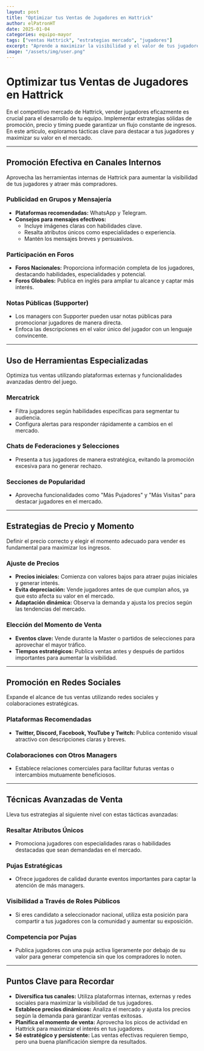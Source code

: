 ```yaml
---
layout: post
title: "Optimizar tus Ventas de Jugadores en Hattrick"
author: elPatronHT
date: 2025-01-04
categories: equipo-mayor
tags: ["ventas Hattrick", "estrategias mercado", "jugadores"]
excerpt: "Aprende a maximizar la visibilidad y el valor de tus jugadores con estrategias efectivas de venta en Hattrick."
image: "/assets/img/user.png"
---
```


# Optimizar tus Ventas de Jugadores en Hattrick

En el competitivo mercado de Hattrick, vender jugadores eficazmente es crucial para el desarrollo de tu equipo. Implementar estrategias sólidas de promoción, precio y timing puede garantizar un flujo constante de ingresos. En este artículo, exploramos tácticas clave para destacar a tus jugadores y maximizar su valor en el mercado.

---

## Promoción Efectiva en Canales Internos

Aprovecha las herramientas internas de Hattrick para aumentar la visibilidad de tus jugadores y atraer más compradores.

### Publicidad en Grupos y Mensajería

- **Plataformas recomendadas:** WhatsApp y Telegram.
- **Consejos para mensajes efectivos:**
  - Incluye imágenes claras con habilidades clave.
  - Resalta atributos únicos como especialidades o experiencia.
  - Mantén los mensajes breves y persuasivos.

### Participación en Foros

- **Foros Nacionales:** Proporciona información completa de los jugadores, destacando habilidades, especialidades y potencial.
- **Foros Globales:** Publica en inglés para ampliar tu alcance y captar más interés.

### Notas Públicas (Supporter)

- Los managers con Supporter pueden usar notas públicas para promocionar jugadores de manera directa.
- Enfoca las descripciones en el valor único del jugador con un lenguaje convincente.

---

## Uso de Herramientas Especializadas

Optimiza tus ventas utilizando plataformas externas y funcionalidades avanzadas dentro del juego.

### Mercatrick

- Filtra jugadores según habilidades específicas para segmentar tu audiencia.
- Configura alertas para responder rápidamente a cambios en el mercado.

### Chats de Federaciones y Selecciones

- Presenta a tus jugadores de manera estratégica, evitando la promoción excesiva para no generar rechazo.

### Secciones de Popularidad

- Aprovecha funcionalidades como "Más Pujadores" y "Más Visitas" para destacar jugadores en el mercado.

---

## Estrategias de Precio y Momento

Definir el precio correcto y elegir el momento adecuado para vender es fundamental para maximizar los ingresos.

### Ajuste de Precios

- **Precios iniciales:** Comienza con valores bajos para atraer pujas iniciales y generar interés.
- **Evita depreciación:** Vende jugadores antes de que cumplan años, ya que esto afecta su valor en el mercado.
- **Adaptación dinámica:** Observa la demanda y ajusta los precios según las tendencias del mercado.

### Elección del Momento de Venta

- **Eventos clave:** Vende durante la Master o partidos de selecciones para aprovechar el mayor tráfico.
- **Tiempos estratégicos:** Publica ventas antes y después de partidos importantes para aumentar la visibilidad.

---

## Promoción en Redes Sociales

Expande el alcance de tus ventas utilizando redes sociales y colaboraciones estratégicas.

### Plataformas Recomendadas

- **Twitter, Discord, Facebook, YouTube y Twitch:** Publica contenido visual atractivo con descripciones claras y breves.

### Colaboraciones con Otros Managers

- Establece relaciones comerciales para facilitar futuras ventas o intercambios mutuamente beneficiosos.

---

## Técnicas Avanzadas de Venta

Lleva tus estrategias al siguiente nivel con estas tácticas avanzadas:

### Resaltar Atributos Únicos

- Promociona jugadores con especialidades raras o habilidades destacadas que sean demandadas en el mercado.

### Pujas Estratégicas

- Ofrece jugadores de calidad durante eventos importantes para captar la atención de más managers.

### Visibilidad a Través de Roles Públicos

- Si eres candidato a seleccionador nacional, utiliza esta posición para compartir a tus jugadores con la comunidad y aumentar su exposición.

### Competencia por Pujas

- Publica jugadores con una puja activa ligeramente por debajo de su valor para generar competencia sin que los compradores lo noten.

---

## Puntos Clave para Recordar

- **Diversifica tus canales:** Utiliza plataformas internas, externas y redes sociales para maximizar la visibilidad de tus jugadores.
- **Establece precios dinámicos:** Analiza el mercado y ajusta los precios según la demanda para garantizar ventas exitosas.
- **Planifica el momento de venta:** Aprovecha los picos de actividad en Hattrick para maximizar el interés en tus jugadores.
- **Sé estratégico y persistente:** Las ventas efectivas requieren tiempo, pero una buena planificación siempre da resultados.
